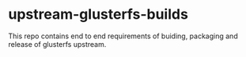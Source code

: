 # upstream-glusterfs-builds
This repo contains end to end requirements of buiding, packaging and release of glusterfs upstream. 
